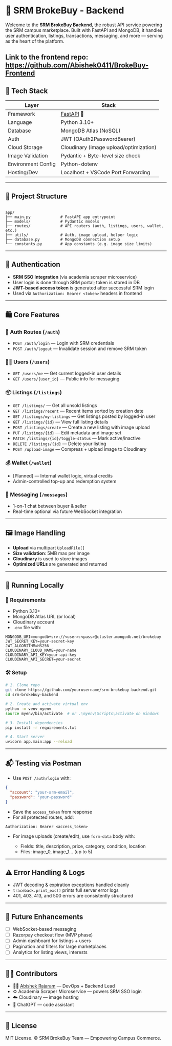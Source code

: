 # 🔧 SRM BrokeBuy - Backend

Welcome to the **SRM BrokeBuy Backend**, the robust API service powering the SRM campus marketplace. Built with FastAPI and MongoDB, it handles user authentication, listings, transactions, messaging, and more — serving as the heart of the platform.

Link to the frontend repo: https://github.com/Abishek0411/BrokeBuy-Frontend
---

## 🚀 Tech Stack

| Layer              | Stack                                   |
|--------------------|-----------------------------------------|
| Framework          | [FastAPI](https://fastapi.tiangolo.com/) 🐍 |
| Language           | Python 3.10+                            |
| Database           | MongoDB Atlas (NoSQL)                   |
| Auth               | JWT (OAuth2PasswordBearer)              |
| Cloud Storage      | Cloudinary (image upload/optimization)  |
| Image Validation   | Pydantic + Byte-level size check        |
| Environment Config | Python-dotenv                           |
| Hosting/Dev        | Localhost + VSCode Port Forwarding      |

---

## 📂 Project Structure

```

app/
├── main.py             # FastAPI app entrypoint
├── models/             # Pydantic models
├── routes/             # API routers (auth, listings, users, wallet, etc.)
├── utils/              # Auth, image upload, helper logic
├── database.py         # MongoDB connection setup
└── constants.py        # App constants (e.g. image size limits)

````

---

## 🔐 Authentication

- **SRM SSO Integration** (via academia scraper microservice)
- User login is done through SRM portal; token is stored in DB
- **JWT-based access token** is generated after successful SRM login
- Used via `Authorization: Bearer <token>` headers in frontend

---

## 🛍️ Core Features

### 🔑 Auth Routes (`/auth`)
- `POST /auth/login` — Login with SRM credentials
- `POST /auth/logout` — Invalidate session and remove SRM token

### 🧑‍🎓 Users (`/users`)
- `GET /users/me` — Get current logged-in user details
- `GET /users/{user_id}` — Public info for messaging

### 📦 Listings (`/listings`)
- `GET /listings/` — Get all unsold listings
- `GET /listings/recent` — Recent items sorted by creation date
- `GET /listings/my-listings` — Get listings posted by logged-in user
- `GET /listings/{id}` — View full listing details
- `POST /listings/create` — Create a new listing with image upload
- `PUT /listings/{id}` — Edit metadata and image set
- `PATCH /listings/{id}/toggle-status` — Mark active/inactive
- `DELETE /listings/{id}` — Delete your listing
- `POST /upload-image` — Compress + upload image to Cloudinary

### 💰 Wallet (`/wallet`)
- [Planned] — Internal wallet logic, virtual credits
- Admin-controlled top-up and redemption system

### 💬 Messaging (`/messages`)
- 1-on-1 chat between buyer & seller
- Real-time optional via future WebSocket integration

---

## 🖼️ Image Handling

- **Upload** via multipart `UploadFile[]`
- **Size validation**: 5MB max per image
- **Cloudinary** is used to store images
- **Optimized URLs** are generated and returned

---

## 🧪 Running Locally

### 🔧 Requirements

- Python 3.10+
- MongoDB Atlas URL (or local)
- Cloudinary account
- `.env` file with:

```env
MONGODB_URI=mongodb+srv://<user>:<pass>@cluster.mongodb.net/brokebuy
JWT_SECRET_KEY=your-secret-key
JWT_ALGORITHM=HS256
CLOUDINARY_CLOUD_NAME=your-name
CLOUDINARY_API_KEY=your-api-key
CLOUDINARY_API_SECRET=your-secret
````

### 🛠️ Setup

```bash
# 1. Clone repo
git clone https://github.com/yourusername/srm-brokebuy-backend.git
cd srm-brokebuy-backend

# 2. Create and activate virtual env
python -m venv myenv
source myenv/bin/activate  # or .\myenv\Scripts\activate on Windows

# 3. Install dependencies
pip install -r requirements.txt

# 4. Start server
uvicorn app.main:app --reload
```

---

## 📬 Testing via Postman

* Use `POST /auth/login` with:

```json
{
  "account": "your-srm-email",
  "password": "your-password"
}
```

* Save the `access_token` from response
* For all protected routes, add:

```
Authorization: Bearer <access_token>
```

* For image uploads (create/edit), use `form-data` body with:

  * Fields: title, description, price, category, condition, location
  * Files: image\_0, image\_1... (up to 5)

---

## ⚠️ Error Handling & Logs

* JWT decoding & expiration exceptions handled cleanly
* `traceback.print_exc()` prints full server error logs
* 401, 403, 413, and 500 errors are consistently structured

---

## 🧠 Future Enhancements

* [ ] WebSocket-based messaging
* [ ] Razorpay checkout flow (MVP phase)
* [ ] Admin dashboard for listings + users
* [ ] Pagination and filters for large marketplaces
* [ ] Analytics for listing views, interests

---

## 👨‍💻 Contributors

* 👨‍💻 [Abishek Rajaram](https://github.com/abishekr03) — DevOps + Backend Lead
* ⚙️ Academia Scraper Microservice — powers SRM SSO login
* ☁️ Cloudinary — image hosting
* 🧠 ChatGPT — code assistant

---

## 📃 License

MIT License. © SRM BrokeBuy Team — Empowering Campus Commerce.
